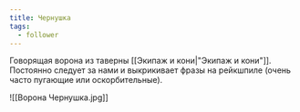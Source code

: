 ```yaml
---
title: Чернушка
tags:
  - follower
---
```

Говорящая ворона из таверны [[Экипаж и кони|"Экипаж и кони"]]. Постоянно следует за нами и выкрикивает фразы на рейкшпиле (очень часто пугающие или оскорбительные).

![[Ворона Чернушка.jpg]]